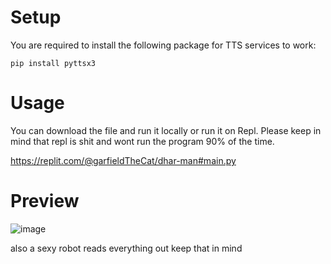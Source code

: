 # Setup
You are required to install the following package for TTS services to work:
```
pip install pyttsx3
```
# Usage 
You can download the file and run it locally or run it on Repl. Please keep in mind that repl is shit and wont run the program 90% of the time. 

https://replit.com/@garfieldTheCat/dhar-man#main.py

# Preview

![image](https://user-images.githubusercontent.com/71535863/131922910-5610bbfa-1c54-46d6-923a-ade8c90e7a6c.png)

also a sexy robot reads everything out keep that in mind
